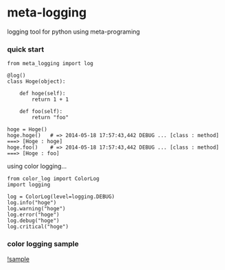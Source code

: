 meta-logging
============

logging tool for python using meta-programing

### quick start
    from meta_logging import log

    @log()
    class Hoge(object):

        def hoge(self):
            return 1 + 1

        def foo(self):
            return "foo"

    hoge = Hoge()
    hoge.hoge()   # => 2014-05-18 17:57:43,442 DEBUG ... [class : method] ===> [Hoge : hoge]
    hoge.foo()    # => 2014-05-18 17:57:43,442 DEBUG ... [class : method] ===> [Hoge : foo]

using color logging...

    from color_log import ColorLog
    import logging

    log = ColorLog(level=logging.DEBUG)
    log.info("hoge")
    log.warning("hoge")
    log.error("hoge")
    log.debug("hoge")
    log.critical("hoge")

### color logging sample
[!sample](https://github.com/yoshiya0503/meta-logging/raw/master/sample/sample.png)
